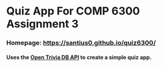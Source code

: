 # Quiz App For COMP 6300 Assignment 3

### Homepage: <a href="https://santius0.github.io/quiz6300/" target="_blank"> https://santius0.github.io/quiz6300/ </a>

#### Uses the <a href="https://opentdb.com/api_config.php" target="_blank">Open Trivia DB API</a> to create a simple quiz app.